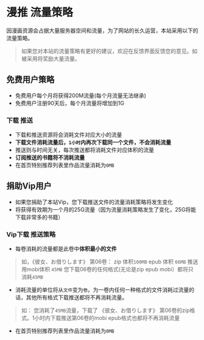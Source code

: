 # 漫推 流量策略
因漫画资源会占据大量服务器空间和流量，为了网站的长久运营，本站采用以下的流量策略。

>如果您对本站的流量策略有更好的建议，欢迎在反馈界面反馈您的意见。如被采用将奖励大量流量。

## 免费用户策略
* 免费用户每个月将获得200M流量(每个月流量无法继承)
* 免费用户注册90天后，每个月流量将增加到1G

### 下载 推送
* 下载和推送资源将会消耗文件对应大小的流量
* **下载文件消耗流量后，`1小时`内再次下载同一个文件，不会消耗流量**
* 推送则与时间无关，每次推送都将消耗文件对应体积的流量
* **订阅推送的书籍将不消耗流量**
* 在首页特别推荐列表里作品流量消耗为`0MB`

## 捐助Vip用户
* 如果您捐助了本站Vip，您下载推送文件的流量消耗策略将发生变化
* 将获得有效期为一个月的25G流量（因为流量消耗策略发生了变化，25G将能下载非常多的书籍）


### Vip下载 推送策略
* 每卷消耗的流量都是此卷中**体积最小的文件**
> 如，《彼女、お借りします》 第06卷： 
> zip 体积`100MB`  epub 体积 `66MB`  推送用mobi体积 `45MB`
> 您下载06卷的任何格式(无论是zip epub mobi）都将只消耗`45MB`
* 消耗流量的单位将从`文件`变为`卷`。为一卷内任何一种格式的文件消耗过流量的话，其他所有格式下载推送都将不再消耗流量。
> 如： 您消耗了`45MB`流量，下载了 《彼女、お借りします》 第06卷的zip格式。1小时内下载推送第06卷的mobi epub格式也都将不再消耗流量
* 在首页特别推荐列表里作品流量消耗为`0MB`

